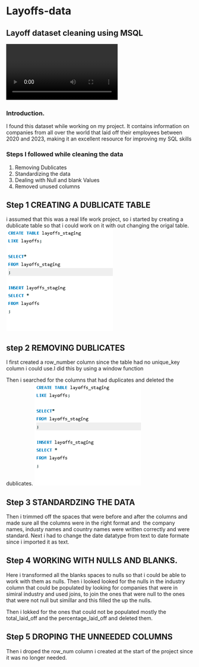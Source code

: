 # Layoffs-data
## Layoff dataset cleaning using MSQL
![](663a1f1b0cf5b478f4d02962.mp4)
### Introduction.
I found this dataset while working on my project. It contains information on companies from all over the world that laid off their employees between 2020 and 2023, making it an excellent resource for improving my SQL skills
### Steps I followed while cleaning the data
1. Removing Dublicates
2. Standardizing the data
3. Dealing with Null and blank Values
4. Removed unused columns
## Step 1 CREATING A DUBLICATE TABLE 
i assumed that this was a real life work project, so i started by creating a dublicate table so that i could work on it with out  changing the origal table.
![](dublicate.png)
## step 2 REMOVING DUBLICATES
I first created a row_number column since the table had no unique_key column i could use.I did this by using a window function

Then i searched for the columns that had duplicates and deleted the dublicates.
![](dublicate.png)
## Step 3 STANDARDZING THE DATA
Then i trimmed off the spaces that were before and after the columns and made sure all the columns were in the right format and 
![]()
the company names, industy names and country names were written correctly and were standard. 
Next i had to change the date datatype from text to date formate since i imported it as text.
![]()
## Step 4 WORKING WITH NULLS AND BLANKS.
Here i transformed all the blanks spaces to nulls so that i could be able to work with them as nulls.
Then i looked looked for the nulls in the industry column that could be populated by looking for companies that were in simiral industry and used joins, to join the ones that were null to the ones that were not null but simillar and this filled the up the nulls. 
![]()

Then i lokked for the ones that could not be populated mostly the total_laid_off and the percentage_laid_off and deleted them.
![]()

## Step 5 DROPING THE UNNEEDED COLUMNS
Then i droped the row_num column i created at the start of the project since it was no longer needed.
![]()
